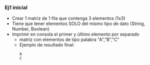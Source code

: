 ### Ej1 inicial

- Crear 1 matriz de 1 fila que contenga 3 elementos (1x3)
- Tiene que tener elementos SOLO del mismo tipo de dato (String, Number, Boolean)
- Imprimir en consola el primer y último elemento por separado
    - matriz con elementos de tipo palabra "A","B","C"
    - Ejemplo de resultado final:
        ```
        A
        C
        ``` 